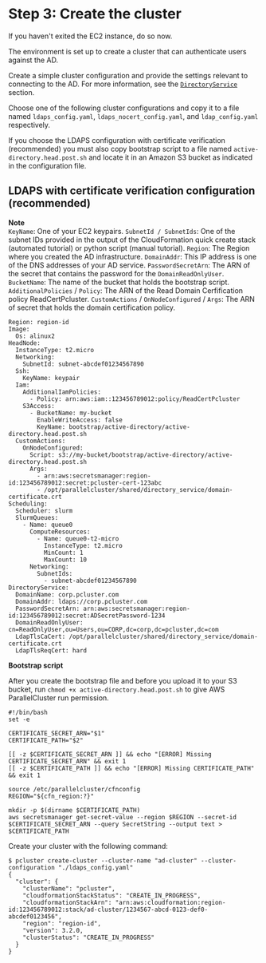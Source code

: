 # Step 3: Create the cluster<a name="tutorials_05_multi-user-ad-step3"></a>

If you haven't exited the EC2 instance, do so now\.

The environment is set up to create a cluster that can authenticate users against the AD\.

Create a simple cluster configuration and provide the settings relevant to connecting to the AD\. For more information, see the [`DirectoryService`](DirectoryService-v3.md) section\.

Choose one of the following cluster configurations and copy it to a file named `ldaps_config.yaml`, `ldaps_nocert_config.yaml`, and `ldap_config.yaml` respectively\.

If you choose the LDAPS configuration with certificate verification \(recommended\) you must also copy bootstrap script to a file named `active-directory.head.post.sh` and locate it in an Amazon S3 bucket as indicated in the configuration file\.

## LDAPS with certificate verification configuration \(recommended\)<a name="tutorials_05_multi-user-ad-step3-ldaps"></a>

**Note**  
`KeyName`: One of your EC2 keypairs\.
`SubnetId / SubnetIds`: One of the subnet IDs provided in the output of the CloudFormation quick create stack \(automated tutorial\) or python script \(manual tutorial\)\.
`Region`: The Region where you created the AD infrastructure\.
`DomainAddr`: This IP address is one of the DNS addresses of your AD service\.
`PasswordSecretArn`: The ARN of the secret that contains the password for the `DomainReadOnlyUser`\.
`BucketName`: The name of the bucket that holds the bootstrap script\.
`AdditionalPolicies` / `Policy`: The ARN of the Read Domain Cerfification policy ReadCertPcluster\.
`CustomActions` / `OnNodeConfigured` / `Args`: The ARN of secret that holds the domain certification policy\.

```
Region: region-id
Image:
  Os: alinux2
HeadNode: 
  InstanceType: t2.micro
  Networking:
    SubnetId: subnet-abcdef01234567890
  Ssh:
    KeyName: keypair
  Iam:
    AdditionalIamPolicies:
      - Policy: arn:aws:iam::123456789012:policy/ReadCertPcluster
    S3Access:
      - BucketName: my-bucket
        EnableWriteAccess: false
        KeyName: bootstrap/active-directory/active-directory.head.post.sh
  CustomActions:
    OnNodeConfigured:
      Script: s3://my-bucket/bootstrap/active-directory/active-directory.head.post.sh
      Args:
        - arn:aws:secretsmanager:region-id:123456789012:secret:pcluster-cert-123abc
        - /opt/parallelcluster/shared/directory_service/domain-certificate.crt
Scheduling:
  Scheduler: slurm
  SlurmQueues:
    - Name: queue0
      ComputeResources:
        - Name: queue0-t2-micro
          InstanceType: t2.micro
          MinCount: 1
          MaxCount: 10         
      Networking:
        SubnetIds:
          - subnet-abcdef01234567890
DirectoryService:
  DomainName: corp.pcluster.com
  DomainAddr: ldaps://corp.pcluster.com
  PasswordSecretArn: arn:aws:secretsmanager:region-id:123456789012:secret:ADSecretPassword-1234
  DomainReadOnlyUser: cn=ReadOnlyUser,ou=Users,ou=CORP,dc=corp,dc=pcluster,dc=com
  LdapTlsCaCert: /opt/parallelcluster/shared/directory_service/domain-certificate.crt
  LdapTlsReqCert: hard
```

**Bootstrap script**

After you create the bootstrap file and before you upload it to your S3 bucket, run `chmod +x active-directory.head.post.sh` to give AWS ParallelCluster run permission\.

```
#!/bin/bash
set -e

CERTIFICATE_SECRET_ARN="$1"
CERTIFICATE_PATH="$2"

[[ -z $CERTIFICATE_SECRET_ARN ]] && echo "[ERROR] Missing CERTIFICATE_SECRET_ARN" && exit 1
[[ -z $CERTIFICATE_PATH ]] && echo "[ERROR] Missing CERTIFICATE_PATH" && exit 1

source /etc/parallelcluster/cfnconfig
REGION="${cfn_region:?}"

mkdir -p $(dirname $CERTIFICATE_PATH)
aws secretsmanager get-secret-value --region $REGION --secret-id $CERTIFICATE_SECRET_ARN --query SecretString --output text > $CERTIFICATE_PATH
```

Create your cluster with the following command:

```
$ pcluster create-cluster --cluster-name "ad-cluster" --cluster-configuration "./ldaps_config.yaml"
{
  "cluster": {
    "clusterName": "pcluster",
    "cloudformationStackStatus": "CREATE_IN_PROGRESS",
    "cloudformationStackArn": "arn:aws:cloudformation:region-id:123456789012:stack/ad-cluster/1234567-abcd-0123-def0-abcdef0123456",
    "region": "region-id",
    "version": 3.2.0,
    "clusterStatus": "CREATE_IN_PROGRESS"
  }
}
```